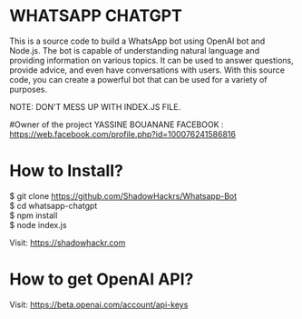# WHATSAPP CHATGPT
This is a source code to build a WhatsApp bot using OpenAI bot and Node.js. The bot is capable of understanding natural language and providing information on various topics. It can be used to answer questions, provide advice, and even have conversations with users. With this source code, you can create a powerful bot that can be used for a variety of purposes. <br>

NOTE: DON'T MESS UP WITH INDEX.JS FILE. <br>

#Owner of the project
YASSINE BOUANANE
FACEBOOK : https://web.facebook.com/profile.php?id=100076241586816

# How to Install? 
$ git clone https://github.com/ShadowHackrs/Whatsapp-Bot <br>
$ cd whatsapp-chatgpt <br>
$ npm install <br>
$ node index.js <br>

Visit: https://shadowhackr.com <br>

# How to get OpenAI API?
Visit: https://beta.openai.com/account/api-keys
